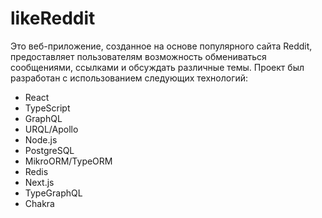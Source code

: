 # likeReddit
Это веб-приложение, созданное на основе популярного сайта Reddit, предоставляет пользователям возможность обмениваться сообщениями, ссылками и обсуждать различные темы. Проект был разработан с использованием следующих технологий:

- React
- TypeScript
- GraphQL
- URQL/Apollo
- Node.js
- PostgreSQL
- MikroORM/TypeORM
- Redis
- Next.js
- TypeGraphQL
- Chakra
